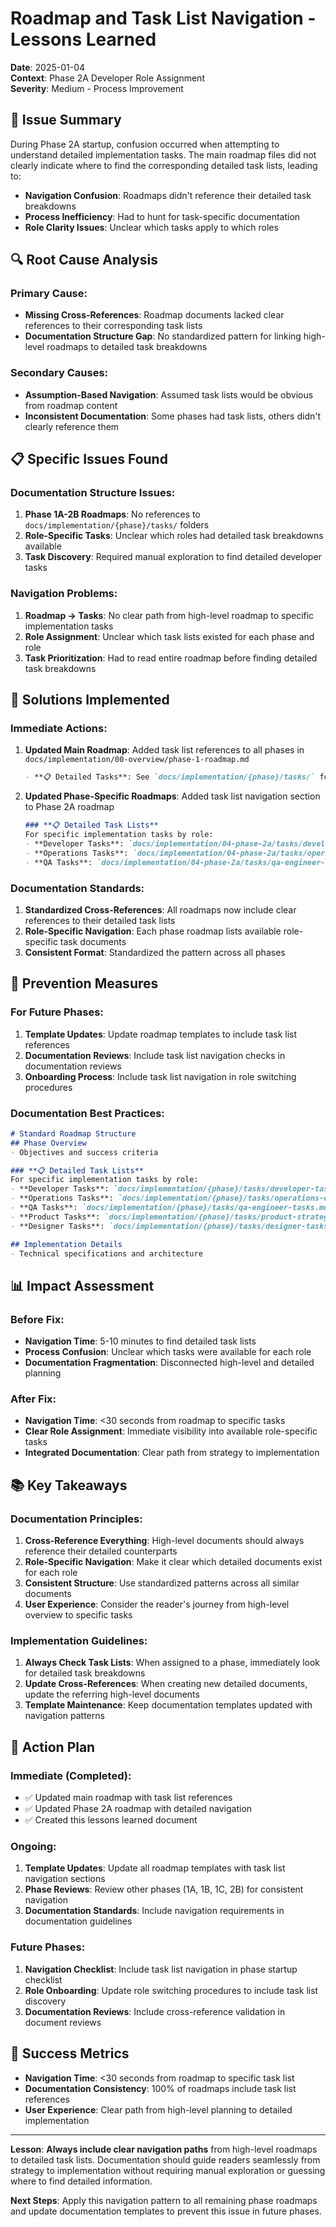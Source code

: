 # Roadmap and Task List Navigation - Lessons Learned

**Date**: 2025-01-04  
**Context**: Phase 2A Developer Role Assignment  
**Severity**: Medium - Process Improvement  

## 🚨 **Issue Summary**

During Phase 2A startup, confusion occurred when attempting to understand detailed implementation tasks. The main roadmap files did not clearly indicate where to find the corresponding detailed task lists, leading to:

- **Navigation Confusion**: Roadmaps didn't reference their detailed task breakdowns
- **Process Inefficiency**: Had to hunt for task-specific documentation
- **Role Clarity Issues**: Unclear which tasks apply to which roles

## 🔍 **Root Cause Analysis**

### **Primary Cause:**
- **Missing Cross-References**: Roadmap documents lacked clear references to their corresponding task lists
- **Documentation Structure Gap**: No standardized pattern for linking high-level roadmaps to detailed task breakdowns

### **Secondary Causes:**
- **Assumption-Based Navigation**: Assumed task lists would be obvious from roadmap content
- **Inconsistent Documentation**: Some phases had task lists, others didn't clearly reference them

## 📋 **Specific Issues Found**

### **Documentation Structure Issues:**
1. **Phase 1A-2B Roadmaps**: No references to `docs/implementation/{phase}/tasks/` folders
2. **Role-Specific Tasks**: Unclear which roles had detailed task breakdowns available
3. **Task Discovery**: Required manual exploration to find detailed developer tasks

### **Navigation Problems:**
1. **Roadmap → Tasks**: No clear path from high-level roadmap to specific implementation tasks
2. **Role Assignment**: Unclear which task lists existed for each phase and role
3. **Task Prioritization**: Had to read entire roadmap before finding detailed task breakdowns

## 🎯 **Solutions Implemented**

### **Immediate Actions:**

1. **Updated Main Roadmap**: Added task list references to all phases in `docs/implementation/00-overview/phase-1-roadmap.md`
   ```markdown
   - **📋 Detailed Tasks**: See `docs/implementation/{phase}/tasks/` for role-specific task lists
   ```

2. **Updated Phase-Specific Roadmaps**: Added task list navigation section to Phase 2A roadmap
   ```markdown
   ### **📋 Detailed Task Lists**
   For specific implementation tasks by role:
   - **Developer Tasks**: `docs/implementation/04-phase-2a/tasks/developer-tasks.md`
   - **Operations Tasks**: `docs/implementation/04-phase-2a/tasks/operations-engineer-tasks.md`
   - **QA Tasks**: `docs/implementation/04-phase-2a/tasks/qa-engineer-tasks.md`
   ```

### **Documentation Standards:**

1. **Standardized Cross-References**: All roadmaps now include clear references to their detailed task lists
2. **Role-Specific Navigation**: Each phase roadmap lists available role-specific task documents
3. **Consistent Format**: Standardized the pattern across all phases

## 🔧 **Prevention Measures**

### **For Future Phases:**

1. **Template Updates**: Update roadmap templates to include task list references
2. **Documentation Reviews**: Include task list navigation checks in documentation reviews
3. **Onboarding Process**: Include task list navigation in role switching procedures

### **Documentation Best Practices:**

```markdown
# Standard Roadmap Structure
## Phase Overview
- Objectives and success criteria

### **📋 Detailed Task Lists**
For specific implementation tasks by role:
- **Developer Tasks**: `docs/implementation/{phase}/tasks/developer-tasks.md`
- **Operations Tasks**: `docs/implementation/{phase}/tasks/operations-engineer-tasks.md`
- **QA Tasks**: `docs/implementation/{phase}/tasks/qa-engineer-tasks.md`
- **Product Tasks**: `docs/implementation/{phase}/tasks/product-strategist-tasks.md`
- **Designer Tasks**: `docs/implementation/{phase}/tasks/designer-tasks.md`

## Implementation Details
- Technical specifications and architecture
```

## 📊 **Impact Assessment**

### **Before Fix:**
- **Navigation Time**: 5-10 minutes to find detailed task lists
- **Process Confusion**: Unclear which tasks were available for each role
- **Documentation Fragmentation**: Disconnected high-level and detailed planning

### **After Fix:**
- **Navigation Time**: <30 seconds from roadmap to specific tasks
- **Clear Role Assignment**: Immediate visibility into available role-specific tasks
- **Integrated Documentation**: Clear path from strategy to implementation

## 📚 **Key Takeaways**

### **Documentation Principles:**
1. **Cross-Reference Everything**: High-level documents should always reference their detailed counterparts
2. **Role-Specific Navigation**: Make it clear which detailed documents exist for each role
3. **Consistent Structure**: Use standardized patterns across all similar documents
4. **User Experience**: Consider the reader's journey from high-level overview to specific tasks

### **Implementation Guidelines:**
1. **Always Check Task Lists**: When assigned to a phase, immediately look for detailed task breakdowns
2. **Update Cross-References**: When creating new detailed documents, update the referring high-level documents
3. **Template Maintenance**: Keep documentation templates updated with navigation patterns

## 🚀 **Action Plan**

### **Immediate (Completed):**
- ✅ Updated main roadmap with task list references
- ✅ Updated Phase 2A roadmap with detailed navigation
- ✅ Created this lessons learned document

### **Ongoing:**
1. **Template Updates**: Update all roadmap templates with task list navigation sections
2. **Phase Reviews**: Review other phases (1A, 1B, 1C, 2B) for consistent navigation
3. **Documentation Standards**: Include navigation requirements in documentation guidelines

### **Future Phases:**
1. **Navigation Checklist**: Include task list navigation in phase startup checklist
2. **Role Onboarding**: Update role switching procedures to include task list discovery
3. **Documentation Reviews**: Include cross-reference validation in document reviews

## 🎯 **Success Metrics**

- **Navigation Time**: <30 seconds from roadmap to specific task list
- **Documentation Consistency**: 100% of roadmaps include task list references
- **User Experience**: Clear path from high-level planning to detailed implementation

---

**Lesson**: **Always include clear navigation paths** from high-level roadmaps to detailed task lists. Documentation should guide readers seamlessly from strategy to implementation without requiring manual exploration or guessing where to find detailed information.

**Next Steps**: Apply this navigation pattern to all remaining phase roadmaps and update documentation templates to prevent this issue in future phases.
